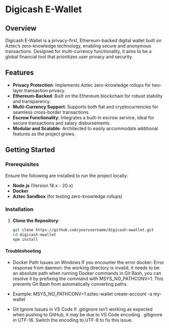 # Digicash E-Wallet

## Overview
Digicash E-Wallet is a privacy-first, Ethereum-backed digital wallet built on Aztec’s zero-knowledge technology, enabling secure and anonymous transactions. Designed for multi-currency functionality, it aims to be a global financial tool that prioritizes user privacy and security.

## Features
- **Privacy Protection**: Implements Aztec zero-knowledge rollups for two-layer transaction privacy.
- **Ethereum-Backed**: Built on the Ethereum blockchain for robust stability and transparency.
- **Multi-Currency Support**: Supports both fiat and cryptocurrencies for seamless cross-border transactions.
- **Escrow Functionality**: Integrates a built-in escrow service, ideal for secure transactions and salary disbursements.
- **Modular and Scalable**: Architected to easily accommodate additional features as the project grows.

## Getting Started

### Prerequisites
Ensure the following are installed to run the project locally:
- **Node.js** (Version 18.x - 20.x)
- **Docker**
- **Aztec Sandbox** (for testing zero-knowledge rollups)

### Installation

1. **Clone the Repository**:
   ```bash
   git clone https://github.com/yourusername/digicash-ewallet.git
   cd digicash-ewallet
   npm install

#### Troubleshooting
- Docker Path Issues on Windows
      If you encounter the error docker: Error response from daemon: the working directory is invalid, it needs to be an absolute path when running Docker commands in Git Bash, you can resolve it by prefixing the command with MSYS_NO_PATHCONV=1. This prevents Git Bash from automatically converting paths.

- Example:
      MSYS_NO_PATHCONV=1 aztec-wallet create-account -a my-wallet

- Git Ignore Issues in VS Code
      If .gitignore isn’t working as expected when pushing to GitHub, it may be due to VS Code encoding . gitignore in UTF-16. Switch the encoding to UTF-8 to fix this issue.
